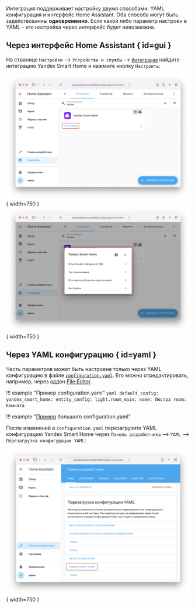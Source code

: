 Интеграция поддерживает настройку двумя способами: YAML конфигурация и интерфейс Home Assistant. 
Оба способа могут быть задействованны **одновременно**. 
Если какой либо параметр настроен в YAML - его настройка через интерфейс будет невозможна.

## Через интерфейс Home Assistant { id=gui } 
На странице `Настройки` --> `Устройства и службы` --> [`Интеграции`](https://my.home-assistant.io/redirect/integrations/) найдите
интеграцию Yandex Smart Home и нажмите кнопку `Настроить`:

![](../assets/images/config/gui-1.png){ width=750 }
![](../assets/images/config/gui-2.png){ width=750 }

## Через YAML конфигурацию { id=yaml }
Часть параметров может быть настроена только через YAML конфигурацию в файле [`configuration.yaml`](https://www.home-assistant.io/docs/configuration/). 
Его можно отредактировать, например, через аддон [File Editor](https://my.home-assistant.io/redirect/supervisor_addon/?addon=core_configurator).

!!! example "Пример configuration.yaml"
    ```yaml
    default_config:
    yandex_smart_home:
      entity_config:
        light.room_main:
          name: Люстра
          room: Комната
    ```

!!! example "[Пример](https://github.com/dext0r/yandex_smart_home/blob/master/tests/fixtures/valid-config.yaml) большого configuration.yaml"

После изменений в `configuration.yaml` перезагрузите YAML конфигурацию Yandex Smart Home через `Панель разработчика` --> `YAML` --> `Перезагрузка конфигурации YAML`:

![](../assets/images/config/reload-yaml.png){ width=750 }
